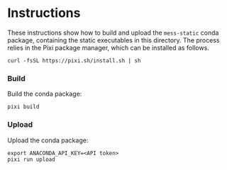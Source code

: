 # Instructions

These instructions show how to build and upload the `mess-static` conda package,
containing the static executables in this directory.
The process relies in the Pixi package manager, which can be installed as follows.
```
curl -fsSL https://pixi.sh/install.sh | sh
```

### Build

Build the conda package:
```
pixi build
```

### Upload

Upload the conda package:
```
export ANACONDA_API_KEY=<API token>
pixi run upload
```
